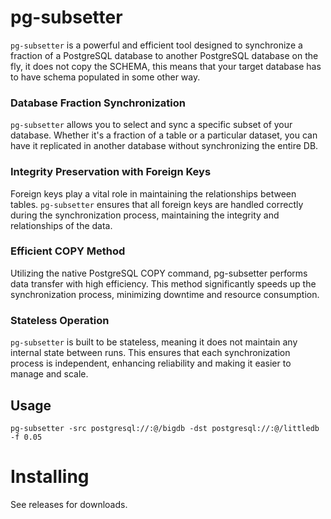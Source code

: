 # pg-subsetter

`pg-subsetter` is a powerful and efficient tool designed to synchronize a fraction of a PostgreSQL database to another PostgreSQL database on the fly, it does not copy the SCHEMA, this means that your target database has to have schema populated in some other way.

### Database Fraction Synchronization
`pg-subsetter` allows you to select and sync a specific subset of your database. Whether it's a fraction of a table or a particular dataset, you can have it replicated in another database without synchronizing the entire DB.

### Integrity Preservation with Foreign Keys
Foreign keys play a vital role in maintaining the relationships between tables. `pg-subsetter` ensures that all foreign keys are handled correctly during the synchronization process, maintaining the integrity and relationships of the data.

### Efficient COPY Method
Utilizing the native PostgreSQL COPY command, pg-subsetter performs data transfer with high efficiency. This method significantly speeds up the synchronization process, minimizing downtime and resource consumption.

### Stateless Operation
`pg-subsetter` is built to be stateless, meaning it does not maintain any internal state between runs. This ensures that each synchronization process is independent, enhancing reliability and making it easier to manage and scale.


## Usage

```pg-subsetter -src postgresql://:@/bigdb -dst postgresql://:@/littledb -f 0.05```

# Installing

See releases for downloads.
